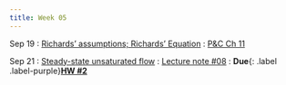 ```yaml
---
title: Week 05
---
```


Sep 19
: [Richards’ assumptions; Richards’ Equation](https://guoporousmedialab.github.io/HWRS505-405-2023Fall/lecture/)
  : [P&C Ch 11](https://d2l.arizona.edu/d2l/le/content/1348156/Home)

Sep 21
: [Steady-state unsaturated flow](https://guoporousmedialab.github.io/HWRS505-405-2023Fall/lecture/)
  : [Lecture note #08](https://d2l.arizona.edu/d2l/le/content/1348156/Home)
: **Due**{: .label .label-purple}[**HW #2**](#)